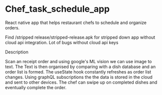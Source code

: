 # Chef_task_schedule_app
React native app that helps restaurant chefs to schedule and organize orders.

Find /stripped release/stripped-release.apk for stripped down app without cloud api integration.
Lot of bugs without cloud api keys

Description

Scan an receipt order and using google's ML vision we can use image to text.
The Text is then organised by comparing with a dish database and an order list is formed.
The useState hook constantly refreshes as order list changes.
Using graphQL subscriptions the the data is stored in the cloud and sent to other devices.
The chef can swipe up on completed dishes and eventually complete the order.
